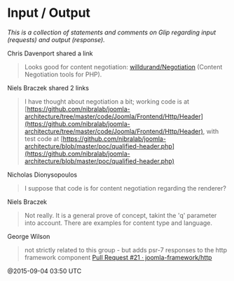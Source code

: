# Input / Output

*This is a collection of statements and comments on Glip regarding input (requests) and output (response).*

Chris Davenport shared a link
> Looks good for content negotiation: [willdurand/Negotiation](https://github.com/willdurand/Negotiation) (Content Negotiation tools for PHP).

Niels Braczek shared 2 links
> I have thought about negotiation a bit;
> working code is at [https://github.com/nibralab/joomla-architecture/tree/master/code/Joomla/Frontend/Http/Header](https://github.com/nibralab/joomla-architecture/tree/master/code/Joomla/Frontend/Http/Header),
> with test code at [https://github.com/nibralab/joomla-architecture/blob/master/poc/qualified-header.php](https://github.com/nibralab/joomla-architecture/blob/master/poc/qualified-header.php)

Nicholas Dionysopoulos
> I suppose that code is for content negotiation regarding the renderer?

Niels Braczek
> Not really. It is a general prove of concept, takint the 'q' parameter into account. There are examples for content type and language.

George Wilson
> not strictly related to this group - but adds psr-7 responses to the http framework component
> [Pull Request #21 · joomla-framework/http](https://github.com/joomla-framework/http/pull/21)

@2015-09-04 03:50 UTC
